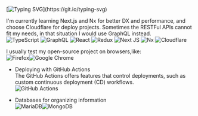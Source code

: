 [![Typing SVG](https://readme-typing-svg.demolab.com?font=Fira+Code&pause=1000&width=435&lines=Hello%2C+I'm+paulcq6173.;I+am+a+Full-Stack+Starter.)](https://git.io/typing-svg)

I'm currently learning Next.js and Nx for better DX and performance, and choose Cloudflare for deploy projects.
Sometimes the RESTFul APIs cannot fit my needs, in that situation I would use GraphQL instead.<br/>
![TypeScript](https://img.shields.io/badge/typescript-%23007ACC.svg?style=for-the-badge&logo=typescript&logoColor=white)
![GraphQL](https://img.shields.io/badge/-GraphQL-E10098?style=for-the-badge&logo=graphql&logoColor=white)
![React](https://img.shields.io/badge/react-%2320232a.svg?style=for-the-badge&logo=react&logoColor=%2361DAFB)
![Redux](https://img.shields.io/badge/redux-%23593d88.svg?style=for-the-badge&logo=redux&logoColor=white)
![Next JS](https://img.shields.io/badge/Next-black?style=for-the-badge&logo=next.js&logoColor=white)
![Nx](https://img.shields.io/badge/nx-143055?style=for-the-badge&logo=nx&logoColor=white)
![Cloudflare](https://img.shields.io/badge/Cloudflare-F38020?style=for-the-badge&logo=Cloudflare&logoColor=white)


I usually test my open-source project on browsers,like:<br/>
![Firefox](https://img.shields.io/badge/Firefox-FF7139?style=for-the-badge&logo=Firefox-Browser&logoColor=white)![Google Chrome](https://img.shields.io/badge/Google%20Chrome-4285F4?style=for-the-badge&logo=GoogleChrome&logoColor=white)

- Deploying with GitHub Actions<br/>
The GitHub Actions offers features that control deployments, such as custom continuous deployment (CD) workflows.<br/>
![GitHub Actions](https://img.shields.io/badge/github%20actions-%232671E5.svg?style=for-the-badge&logo=githubactions&logoColor=white)

- Databases for organizing information<br/>
![MariaDB](https://img.shields.io/badge/MariaDB-003545?style=for-the-badge&logo=mariadb&logoColor=white)![MongoDB](https://img.shields.io/badge/MongoDB-%234ea94b.svg?style=for-the-badge&logo=mongodb&logoColor=white)


